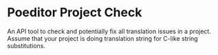 # Poeditor Project Check

An API tool to check and potentially fix all translation issues
in a project. Assume that your project is doing translation
string for C-like string substitutions.
